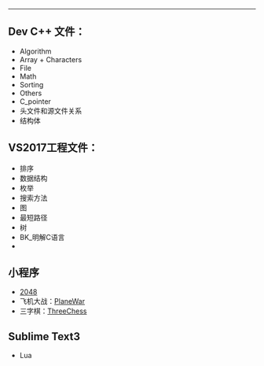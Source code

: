 -------------
## Dev C++ 文件：
- Algorithm
- Array + Characters
- File
- Math
- Sorting
- Others
- C_pointer
- 头文件和源文件关系
- 结构体

## VS2017工程文件：
- 排序
- 数据结构
- 枚举
- 搜索方法
- 图
- 最短路径
- 树
- BK_明解C语言
- 
## 小程序
- [2048](https://github.com/SouthBegonia/Codes_2018/tree/master/2048)
- 飞机大战：[PlaneWar](https://github.com/SouthBegonia/Codes_2018/tree/master/PlaneWars)
- 三字棋：[ThreeChess](https://github.com/SouthBegonia/Codes_2018/tree/master/ThreeChess)

## Sublime Text3
- Lua